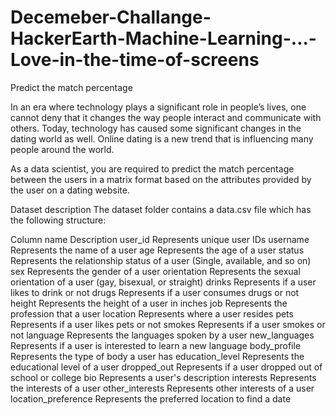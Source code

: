 # Decemeber-Challange-HackerEarth-Machine-Learning-...-Love-in-the-time-of-screens
Predict the match percentage

In an era where technology plays a significant role in people’s lives, one cannot deny that it changes the way people interact and communicate with others. Today, technology has caused some significant changes in the dating world as well. Online dating is a new trend that is influencing many people around the world.

As a data scientist, you are required to predict the match percentage between the users in a matrix format based on the attributes provided by the user on a dating website.

Dataset description
The dataset folder contains a data.csv file which has the following structure:

Column name	                  Description
user_id	                      Represents unique user IDs
username	                    Represents the name of a user
age	                          Represents the age of a user
status	                      Represents the relationship status of a user (Single, available, and so on)
sex	                          Represents the gender of a user
orientation	                  Represents the sexual orientation of a user (gay, bisexual, or straight)
drinks	                      Represents if a user likes to drink or not
drugs	                        Represents if a user consumes drugs or not
height	                      Represents the height of a user in inches
job	                          Represents the profession that a user
location	                    Represents where a user resides 
pets	                        Represents if a user likes pets or not
smokes	                      Represents if a user smokes or not
language	                    Represents the languages spoken by a user
new_languages	                Represents if a user is interested to learn a new language
body_profile	                Represents the type of body a user has
education_level             	Represents the educational level of a user
dropped_out	                  Represents if a user dropped out of school or college
bio	                          Represents a user's description
interests	                    Represents the interests of a user
other_interests             	Represents other interests of a user
location_preference         	Represents the preferred location to find a date
